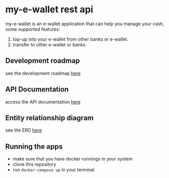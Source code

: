 # my-e-wallet rest api
my-e-wallet is an e-wallet application that can help you manage your cash, some supported features:
1. top-up into your e-wallet from other banks or e-wallet.
2. transfer to other e-wallet or banks.

## Development roadmap
see the development roadmap <a href="https://drive.google.com/file/d/13UwDqUaVj5Ao1Y_7qjzNFqoYIIt6hRJ0/view?usp=sharing">here</a>

## API Documentation
access the API documentation [here](https://documenter.getpostman.com/view/16000432/2sAXxPBZG1)

## Entity relationship diagram
see the ERD <a href="https://drive.google.com/file/d/1mr5Td9mu9GFAAel0iq4SbQ9U4x4i9QOC/view?usp=sharing" >here</a>

## Running the apps
- make sure that you have docker runnings in your system
- clone this repository
- run `docker-compose up` in your terminal